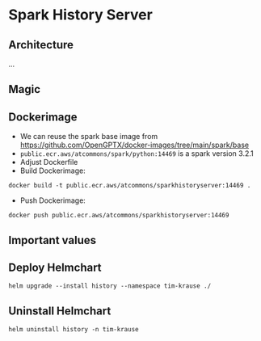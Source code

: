 # Spark History Server

## Architecture

...

## Magic

## Dockerimage

- We can reuse the spark base image from https://github.com/OpenGPTX/docker-images/tree/main/spark/base
- `public.ecr.aws/atcommons/spark/python:14469` is a spark version 3.2.1
- Adjust Dockerfile
- Build Dockerimage:
```
docker build -t public.ecr.aws/atcommons/sparkhistoryserver:14469 .
```
- Push Dockerimage:
```
docker push public.ecr.aws/atcommons/sparkhistoryserver:14469
```

## Important values

## Deploy Helmchart

```
helm upgrade --install history --namespace tim-krause ./
```

## Uninstall Helmchart

```
helm uninstall history -n tim-krause
```